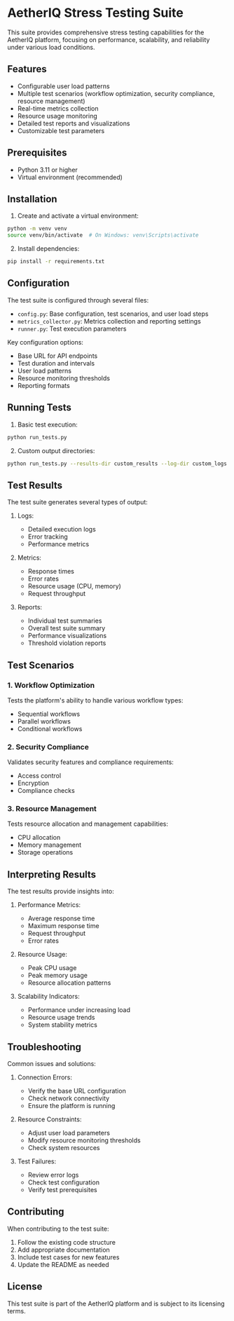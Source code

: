 # AetherIQ Stress Testing Suite

This suite provides comprehensive stress testing capabilities for the AetherIQ platform, focusing on performance, scalability, and reliability under various load conditions.

## Features

- Configurable user load patterns
- Multiple test scenarios (workflow optimization, security compliance, resource management)
- Real-time metrics collection
- Resource usage monitoring
- Detailed test reports and visualizations
- Customizable test parameters

## Prerequisites

- Python 3.11 or higher
- Virtual environment (recommended)

## Installation

1. Create and activate a virtual environment:
```bash
python -m venv venv
source venv/bin/activate  # On Windows: venv\Scripts\activate
```

2. Install dependencies:
```bash
pip install -r requirements.txt
```

## Configuration

The test suite is configured through several files:

- `config.py`: Base configuration, test scenarios, and user load steps
- `metrics_collector.py`: Metrics collection and reporting settings
- `runner.py`: Test execution parameters

Key configuration options:
- Base URL for API endpoints
- Test duration and intervals
- User load patterns
- Resource monitoring thresholds
- Reporting formats

## Running Tests

1. Basic test execution:
```bash
python run_tests.py
```

2. Custom output directories:
```bash
python run_tests.py --results-dir custom_results --log-dir custom_logs
```

## Test Results

The test suite generates several types of output:

1. Logs:
   - Detailed execution logs
   - Error tracking
   - Performance metrics

2. Metrics:
   - Response times
   - Error rates
   - Resource usage (CPU, memory)
   - Request throughput

3. Reports:
   - Individual test summaries
   - Overall test suite summary
   - Performance visualizations
   - Threshold violation reports

## Test Scenarios

### 1. Workflow Optimization
Tests the platform's ability to handle various workflow types:
- Sequential workflows
- Parallel workflows
- Conditional workflows

### 2. Security Compliance
Validates security features and compliance requirements:
- Access control
- Encryption
- Compliance checks

### 3. Resource Management
Tests resource allocation and management capabilities:
- CPU allocation
- Memory management
- Storage operations

## Interpreting Results

The test results provide insights into:

1. Performance Metrics:
   - Average response time
   - Maximum response time
   - Request throughput
   - Error rates

2. Resource Usage:
   - Peak CPU usage
   - Peak memory usage
   - Resource allocation patterns

3. Scalability Indicators:
   - Performance under increasing load
   - Resource usage trends
   - System stability metrics

## Troubleshooting

Common issues and solutions:

1. Connection Errors:
   - Verify the base URL configuration
   - Check network connectivity
   - Ensure the platform is running

2. Resource Constraints:
   - Adjust user load parameters
   - Modify resource monitoring thresholds
   - Check system resources

3. Test Failures:
   - Review error logs
   - Check test configuration
   - Verify test prerequisites

## Contributing

When contributing to the test suite:

1. Follow the existing code structure
2. Add appropriate documentation
3. Include test cases for new features
4. Update the README as needed

## License

This test suite is part of the AetherIQ platform and is subject to its licensing terms. 